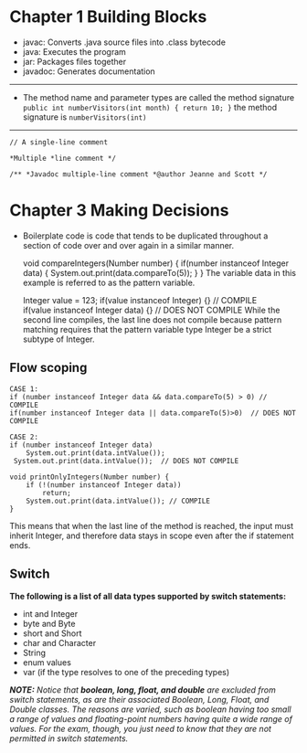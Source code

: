 # Chapter 1  Building Blocks

* javac: Converts .java source files into .class bytecode
* java: Executes the program
* jar: Packages files together
* javadoc: Generates documentation

---
* The method name and parameter types are called the method signature
`public int numberVisitors(int month) {
  return 10;
  }`
  the method signature is `numberVisitors(int)`
---

`// A single-line comment
`

`*Multiple
 *line comment
 */`

 `/**
 *Javadoc multiple-line comment
 *@author Jeanne and Scott
 */`


# Chapter 3 Making Decisions

* Boilerplate code is code that tends to be duplicated throughout a section of code over and over again in a similar manner.



    void compareIntegers(Number number) {
        if(number instanceof Integer data) { 
        System.out.print(data.compareTo(5));
        }
    }
The variable data in this example is referred to as the pattern variable.

    Integer value = 123;
    if(value instanceof Integer) {}       // COMPILE                 
    if(value instanceof Integer data) {}  // DOES NOT COMPILE
While the second line compiles, the last line does not compile because pattern matching requires that the pattern variable type Integer be a strict subtype of Integer.

## Flow scoping
    CASE 1:
    if (number instanceof Integer data && data.compareTo(5) > 0) // COMPILE
    if(number instanceof Integer data || data.compareTo(5)>0)  // DOES NOT COMPILE

    CASE 2:
    if (number instanceof Integer data)
        System.out.print(data.intValue());
     System.out.print(data.intValue());  // DOES NOT COMPILE

    void printOnlyIntegers(Number number) {
        if (!(number instanceof Integer data))
            return;
        System.out.print(data.intValue()); // COMPILE
    }
This means that when the last line of the method is reached, the input must inherit Integer, and therefore data stays in scope even after the if statement ends.

## Switch
**The following is a list of all data types supported by switch statements:**
* int and Integer
* byte and Byte
* short and Short
* char and Character
* String
* enum values
* var (if the type resolves to one of the preceding types)


_**NOTE:** Notice that **boolean, long, float, and double** are excluded from switch statements, as are their associated Boolean, Long, Float, and Double classes. The reasons are varied, such as boolean having too small a range of values and floating-point numbers having quite a wide range of values. For the exam, though, you just need to know that they are not permitted in switch statements._

